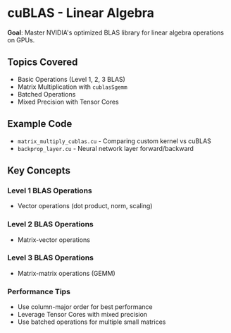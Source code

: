 # cuBLAS - Linear Algebra

**Goal**: Master NVIDIA's optimized BLAS library for linear algebra operations on GPUs.

## Topics Covered

- Basic Operations (Level 1, 2, 3 BLAS)
- Matrix Multiplication with `cublasSgemm`
- Batched Operations
- Mixed Precision with Tensor Cores

## Example Code

- `matrix_multiply_cublas.cu` - Comparing custom kernel vs cuBLAS
- `backprop_layer.cu` - Neural network layer forward/backward

## Key Concepts

### Level 1 BLAS Operations
- Vector operations (dot product, norm, scaling)

### Level 2 BLAS Operations
- Matrix-vector operations

### Level 3 BLAS Operations
- Matrix-matrix operations (GEMM)

### Performance Tips
- Use column-major order for best performance
- Leverage Tensor Cores with mixed precision
- Use batched operations for multiple small matrices